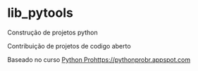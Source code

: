 # lib_pytools
Construção de projetos python

Contribuição de projetos de codigo aberto 

Baseado no curso [Python Pro](/)https://pythonprobr.appspot.com